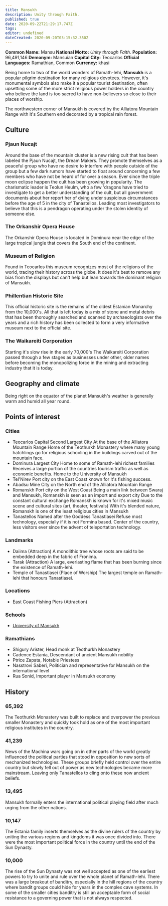 ```yaml
---
title: Mansukh
description: Unity through Faith.
published: true
date: 2020-09-22T21:29:17.747Z
tags: 
editor: undefined
dateCreated: 2020-09-20T03:15:32.350Z
---
```


**Common Name:** Mansu
**National Motto:** *Unity through Faith.*
**Population:** 96,491,146
**Demonym:** Mansuian
**Capital City:** Teocarlos
**Official Languages:**	Ramathian, Common
**Currency:** khasi

Being home to two of the world wonders of Ramath-lehi, **Mansukh** is a popular pilgrim destination for many religious devotees. However, it's monumental symbols also make it a popular tourist destination, often upsetting some of the more strict religious power holders in the country who believe the land is too sacred to have non-believers so close to their places of worship.

The northwestern corner of Mansukh is covered by the Alliatora Mountain Range with it's Southern end decorated by a tropical rain forest.

## Culture

### Pjaun Nucajt

Around the base of the mountain cluster is a new rising cult that has been labeled the Pjaun Nucajt, the Dream Makers. They promote themselves as a peaceful group who have no desire to interfere with people outside of the group but a few dark rumors have started to float around concerning a few members who have not be heard of for over a season. Ever since the triple moon eclipse happen the cult has been growing in popularity. The charismatic leader is Teolun Heulm, who a few 'dragons have tried to investigate to get a better understanding of the cult, but all government documents about her report her of dying under suspicious circumstances before the age of 5 in the city of Tanastellos. Leading most investigators to believe that this is a pendragon operating under the stolen identity of someone else.

### The Orkanshir Opera House

The Orkanshir Opera House is located in Dominura near the edge of the large tropical jungle that covers the South end of the continent.

### Museum of Religion

Found in Teocarlos this museum recognizes most of the religions of the world, tracing their history across the globe. It does it's best to remove any bias from the displays but can't help but lean towards the dominant religion of Mansukh.

### Phillentian Historic Site

This official historic site is the remains of the oldest Estanian Monarchy from the 10,000's. All that is left today is a mix of stone and metal debris that has been thoroughly searched and scanned by archaeologists over the years and a rich history has been collected to form a very informative museum next to the official site.

### The Waikareiti Corporation

Starting it's slow rise in the early 70,000's The Waikareiti Corporation passed through a few stages as businesses under other, older names before becoming the monopolizing force in the mining and extracting industry that it is today.

## Geography and climate

Being right on the equator of the planet Mansukh's weather is generally warm and humid all year round.

## Points of interest

### Cities

- Teocarlos
    Capital
    Second Largest City
    At the base of the Alliatora Mountain Range
    Home of the Teothurkh Monastery where many young hatchlings go for religious schooling in the buildings carved out of the mountain face.
- Dominura
    Largest City
    Home to some of Ramath-lehi richest families
    Receives a large portion of the countries tourism traffic as well as economic benefits.
    Home to the University of Mansukh
- Tel'Nirev
    Port city on the East Coast known for it's fishing success.
- Abadsu
    Mine City on the North end of the Alliatora Mountain Range
- Romanskh
    Port city on the West Coast
    Being a main link between Swaraj and Mansukh, Romanskh is seen as an import and export city
    Due to the constant cultural exchange Romanskh is known for it's mixed music scene and cultural sites (art, theater, festivals)
    With it's blended nature, Romanskh is one of the least religious cities in Mansukh
- Tanastellos
    Named after the Goddess Tanastlasei
    Refuse most technology, especially if it is not Formina based.
    Center of the country, less visitors ever since the advent of teleportation technology.

### Landmarks

- Daiima (Attraction)
    A monolithic tree whose roots are said to be embedded deep in the fabric of Fronima.
- Tarak (Attraction)
    A large, everlasting flame that has been burning since the existence of Ramath-lehi.
- Temple of Tanastlasei (Place of Worship)
    The largest temple on Ramath-lehi that honours Tanastlasei.

### Locations

- East Coast Fishing Piers (Attraction)

### Schools

- [University of Mansukh](/schools/university-of-mansukh)

### Ramathians

- Shigury Arister, Head monk at Teothurkh Monastery
- Cadence Estania, Descendant of ancient Mansukh nobility
- Ptrice Zapata, Notable Priestess
- Nasstrovi Saberi, Politician and representative for Mansukh on the international level
- Rua Sonid, Important player in Mansukh economy

## History

### 65,392

The Teothurkh Monastery was built to replace and overpower the previous smaller Monastery and quickly took hold as one of the most important religious institutes in the country.

### 41,239

News of the Machina wars going on in other parts of the world greatly influenced the political parties that stood in opposition to new sorts of mechanized technologies. These groups briefly held control over the entire country but slowly fell out of power as new technologies became more mainstream. Leaving only Tanastellos to cling onto these now ancient beliefs.

### 13,495

Mansukh formally enters the international political playing field after much urging from the other nations.

### 10,147

The Estania family inserts themselves as the divine rulers of the country by uniting the various regions and kingdoms it was once divided into. There were the most important political force in the country until the end of the Sun Dynasty.

### 10,000

The rise of the Sun Dynasty was not well accepted as one of the earliest powers to try to unite and rule over the whole planet of Ramath-lehi. There was a large breakout of banditry, especially in the hill regions of the country where bandit groups could hide for years in the complex cave systems. In some of the smaller cities banditry is still an acceptable form of social resistance to a governing power that is not always respected.